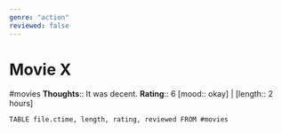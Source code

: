 ```yaml
---
genre: "action" 
reviewed: false
---
```

# Movie X 
#movies 
**Thoughts**:: It was decent. 
**Rating**:: 6 
[mood:: okay] | [length:: 2 hours]

```dataview 
TABLE file.ctime, length, rating, reviewed FROM #movies
```